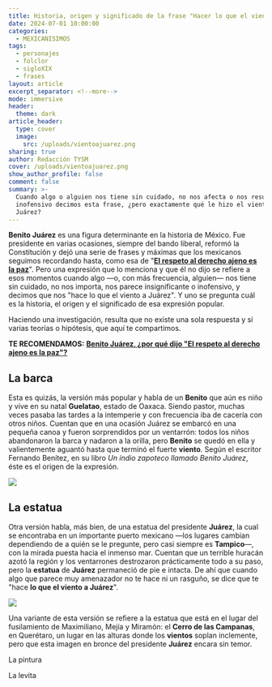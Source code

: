 ```yaml
---
title: Historia, origen y significado de la frase "Hacer lo que el viento a Juárez"
date: 2024-07-01 10:00:00
categories:
  - MEXICANISIMOS
tags:
  - personajes
  - folclor
  - sigloXIX
  - frases
layout: article
excerpt_separator: <!--more-->
mode: immersive
header:
  theme: dark
article_header:
  type: cover
  image:
    src: /uploads/vientoajuarez.png
sharing: true
author: Redacción TYSM
cover: /uploads/vientoajuarez.png
show_author_profile: false
comment: false
summary: >-
  Cuando algo o alguien nos tiene sin cuidado, no nos afecta o nos resulta
  inofensivo decimos esta frase, ¿pero exactamente qué le hizo el viento a
  Juárez?
---
```

**Benito Juárez** es una figura determinante en la historia de México. Fue presidente en varias ocasiones, siempre del bando liberal, reformó la Constitución y dejó una serie de frases y máximas que los mexicanos seguimos recordando hasta, como esa de "[**El respeto al derecho ajeno es la paz**](https://blog.tonoysumariachi.com/historia/2022/12/01/benito-juarez-por-que-dijo-el-respeto-al-derecho-ajeno-es-la-paz.html)". Pero una expresión que lo menciona y que él no dijo se refiere a esos momentos cuando algo —o, con más frecuencia, alguien— nos tiene sin cuidado, no nos importa, nos parece insignificante o inofensivo, y decimos que nos "hace lo que el viento a Juárez". Y uno se pregunta cuál es la historia, el origen y el significado de esa expresión popular.

Haciendo una investigación, resulta que no existe una sola respuesta y sí varias teorías o hipótesis, que aquí te compartimos.

**TE RECOMENDAMOS:** [**Benito Juárez, ¿por qué dijo "El respeto al derecho ajeno es la paz"?**](https://blog.tonoysumariachi.com/historia/2022/12/01/benito-juarez-por-que-dijo-el-respeto-al-derecho-ajeno-es-la-paz.html)

## La barca

Esta es quizás, la versión más popular y habla de un **Benito** que aún es niño y vive en su natal **Guelatao**, estado de Oaxaca. Siendo pastor, muchas veces pasaba las tardes a la intemperie y con frecuencia iba de cacería con otros niños. Cuentan que en una ocasión Juárez se embarcó en una pequeña canoa y fueron sorprendidos por un ventarrón: todos los niños abandonaron la barca y nadaron a la orilla, pero **Benito** se quedó en ella y valientemente aguantó hasta que terminó el fuerte **viento**. Según el escritor Fernando Benítez, en su libro *Un indio zapoteco llamado Benito Juárez*, éste es el origen de la expresión.

![](https://turismo.guadalajaravisit.com/wp-content/uploads/2020/03/benito-juarez-cosas-que-no-sabias-2.jpg)

## La estatua

Otra versión habla, más bien, de una estatua del presidente **Juárez**, la cual se encontraba en un importante puerto mexicano —los lugares cambian dependiendo de a quién se le pregunte, pero casi siempre es **Tampico**—, con la mirada puesta hacia el inmenso mar. Cuentan que un terrible huracán azotó la región y los ventarrones destrozaron prácticamente todo a su paso, pero la **estatua** de **Juárez** permaneció de pie e intacta. De ahí que cuando algo que parece muy amenazador no te hace ni un rasguño, se dice que te "hace **lo que el viento a Juárez**".

![](https://upload.wikimedia.org/wikipedia/commons/thumb/2/24/Monumento_a_Benito_Ju%C3%A1rez_%28Cerro_de_las_Campanas%2C_Quer%C3%A9taro%29.jpg/910px-Monumento_a_Benito_Ju%C3%A1rez_%28Cerro_de_las_Campanas%2C_Quer%C3%A9taro%29.jpg)

Una variante de esta versión se refiere a la estatua que está en el lugar del fusilamiento de Maximiliano, Mejía y Miramón: el **Cerro de las Campanas**, en Querétaro, un lugar en las alturas donde los **vientos** soplan inclemente, pero que esta imagen en bronce del presidente **Juárez** encara sin temor.

La pintura

La levita

&nbsp;